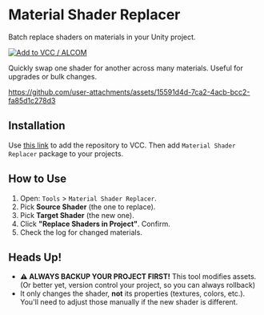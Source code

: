 # Material Shader Replacer

Batch replace shaders on materials in your Unity project.

<a href="https://hazre.github.io/vpm-listing"><img alt="Add to VCC / ALCOM" src="https://img.shields.io/badge/-Add%20to%20VCC%20\%20ALCOM-%232baac1?style=for-the-badge"></a>

Quickly swap one shader for another across many materials. Useful for upgrades or bulk changes.

https://github.com/user-attachments/assets/15591d4d-7ca2-4acb-bcc2-fa85d1c278d3

## Installation

Use [this link](https://hazre.github.io/vpm-listing) to add the repository to VCC.
Then add `Material Shader Replacer` package to your projects.

## How to Use

1.  Open: `Tools` > `Material Shader Replacer`.
2.  Pick **Source Shader** (the one to replace).
3.  Pick **Target Shader** (the new one).
4.  Click **"Replace Shaders in Project"**. Confirm.
5.  Check the log for changed materials.

## Heads Up!

  *  **⚠️ ALWAYS BACKUP YOUR PROJECT FIRST!** This tool modifies assets. (Or better yet, version control your project, so you can always rollback)
  *  It only changes the shader, **not** its properties (textures, colors, etc.). You'll need to adjust those manually if the new shader is different.
